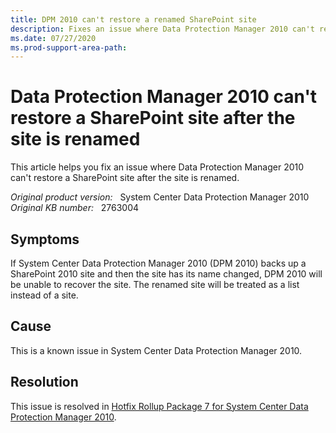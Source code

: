```yaml
---
title: DPM 2010 can't restore a renamed SharePoint site
description: Fixes an issue where Data Protection Manager 2010 can't restore a SharePoint site after the site is renamed.
ms.date: 07/27/2020
ms.prod-support-area-path:
---
```

# Data Protection Manager 2010 can't restore a SharePoint site after the site is renamed

This article helps you fix an issue where Data Protection Manager 2010 can't restore a SharePoint site after the site is renamed.

_Original product version:_ &nbsp; System Center Data Protection Manager 2010  
_Original KB number:_ &nbsp; 2763004

## Symptoms

If System Center Data Protection Manager 2010 (DPM 2010) backs up a SharePoint 2010 site and then the site has its name changed, DPM 2010 will be unable to recover the site. The renamed site will be treated as a list instead of a site.

## Cause

This is a known issue in System Center Data Protection Manager 2010.

## Resolution

This issue is resolved in [Hotfix Rollup Package 7 for System Center Data Protection Manager 2010](https://support.microsoft.com/help/2751231).
